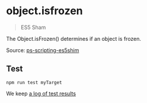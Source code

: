 # object.isfrozen

> ES5 Sham

The Object.isFrozen() determines if an object is frozen.

Source: [ps-scripting-es5shim](https://github.com/EugenTepin/ps-scripting-es5shim/blob/master/lib/Object/isFrozen.js)

## Test

    npm run test myTarget

We keep [a log of test results](./test/results_log.md)


